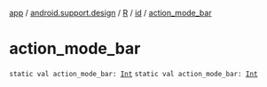 [app](../../../index.md) / [android.support.design](../../index.md) / [R](../index.md) / [id](index.md) / [action_mode_bar](.)

# action_mode_bar

`static val action_mode_bar: `[`Int`](https://kotlinlang.org/api/latest/jvm/stdlib/kotlin/-int/index.html)
`static val action_mode_bar: `[`Int`](https://kotlinlang.org/api/latest/jvm/stdlib/kotlin/-int/index.html)